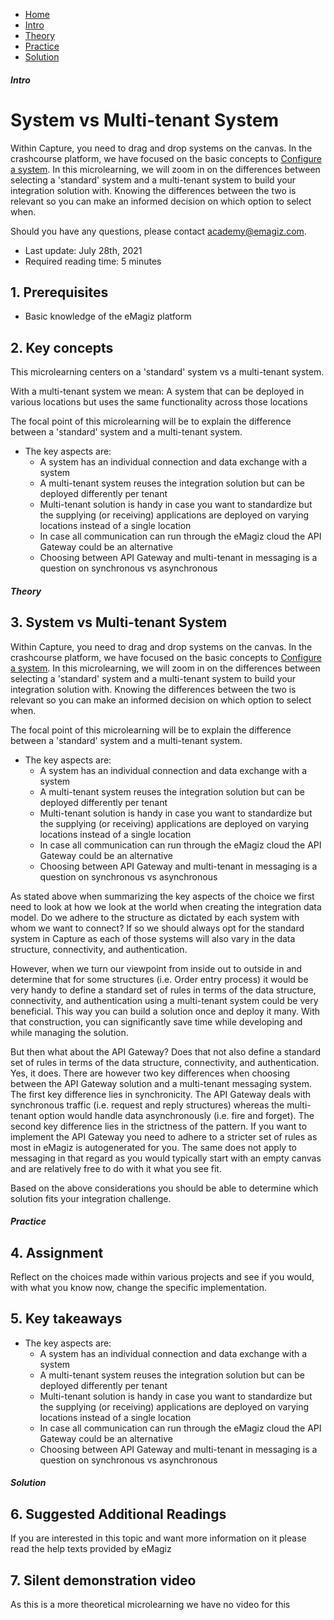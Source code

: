 <div class="ez-academy">
    <div class="ez-academy__body">
        <main class="micro-learning">
        <ul class="doc-nav">
            <li class="doc-nav__item"><a href="../../docs/microlearning/intermediate-solution-architecture-index" class="doc-nav__link">Home</a></li>
            <li class="doc-nav__item"><a href="#intro" class="doc-nav__link">Intro</a></li>
            <li class="doc-nav__item"><a href="#theory" class="doc-nav__link">Theory</a></li>
            <li class="doc-nav__item"><a href="#practice" class="doc-nav__link">Practice</a></li>
            <li class="doc-nav__item"><a href="#solution" class="doc-nav__link">Solution</a></li>
        </ul>

<div class="doc">

##### Intro

# System vs Multi-tenant System
 
Within Capture, you need to drag and drop systems on the canvas. In the crashcourse platform, we have focused on the basic concepts to [Configure a system](crashcourse-platform-capture-configure-a-system.md). In this microlearning, we will zoom in on the differences between selecting a 'standard' system and a multi-tenant system to build your integration solution with. Knowing the differences between the two is relevant so you can make an informed decision on which option to select when.

Should you have any questions, please contact academy@emagiz.com.

- Last update: July 28th, 2021
- Required reading time: 5 minutes

## 1. Prerequisites
- Basic knowledge of the eMagiz platform

## 2. Key concepts
This microlearning centers on a 'standard' system vs a multi-tenant system.

With a multi-tenant system we mean: A system that can be deployed in various locations but uses the same functionality across those locations

The focal point of this microlearning will be to explain the difference between a 'standard' system and a multi-tenant system.

- The key aspects are:
    - A system has an individual connection and data exchange with a system
    - A multi-tenant system reuses the integration solution but can be deployed differently per tenant
    - Multi-tenant solution is handy in case you want to standardize but the supplying (or receiving) applications are deployed on varying locations instead of a single location
    - In case all communication can run through the eMagiz cloud the API Gateway could be an alternative
    - Choosing between API Gateway and multi-tenant in messaging is a question on synchronous vs asynchronous

##### Theory
  
## 3. System vs Multi-tenant System

Within Capture, you need to drag and drop systems on the canvas. In the crashcourse platform, we have focused on the basic concepts to [Configure a system](crashcourse-platform-capture-configure-a-system.md). In this microlearning, we will zoom in on the differences between selecting a 'standard' system and a multi-tenant system to build your integration solution with. Knowing the differences between the two is relevant so you can make an informed decision on which option to select when.

The focal point of this microlearning will be to explain the difference between a 'standard' system and a multi-tenant system.

- The key aspects are:
    - A system has an individual connection and data exchange with a system
    - A multi-tenant system reuses the integration solution but can be deployed differently per tenant
    - Multi-tenant solution is handy in case you want to standardize but the supplying (or receiving) applications are deployed on varying locations instead of a single location
    - In case all communication can run through the eMagiz cloud the API Gateway could be an alternative
    - Choosing between API Gateway and multi-tenant in messaging is a question on synchronous vs asynchronous

As stated above when summarizing the key aspects of the choice we first need to look at how we look at the world when creating the integration data model. Do we adhere to the structure as dictated by each system with whom we want to connect? If so we should always opt for the standard system in Capture as each of those systems will also vary in the data structure, connectivity, and authentication.

However, when we turn our viewpoint from inside out to outside in and determine that for some structures (i.e. Order entry process) it would be very handy to define a standard set of rules in terms of the data structure, connectivity, and authentication using a multi-tenant system could be very beneficial. This way you can build a solution once and deploy it many. With that construction, you can significantly save time while developing and while managing the solution. 

But then what about the API Gateway? Does that not also define a standard set of rules in terms of the data structure, connectivity, and authentication. Yes, it does. There are however two key differences when choosing between the API Gateway solution and a multi-tenant messaging system. The first key difference lies in synchronicity. The API Gateway deals with synchronous traffic (i.e. request and reply structures) whereas the multi-tenant option would handle data asynchronously (i.e. fire and forget). The second key difference lies in the strictness of the pattern. If you want to implement the API Gateway you need to adhere to a stricter set of rules as most in eMagiz is autogenerated for you. The same does not apply to messaging in that regard as you would typically start with an empty canvas and are relatively free to do with it what you see fit.

Based on the above considerations you should be able to determine which solution fits your integration challenge.

##### Practice

## 4. Assignment

Reflect on the choices made within various projects and see if you would, with what you know now, change the specific implementation.

## 5. Key takeaways

- The key aspects are:
    - A system has an individual connection and data exchange with a system
    - A multi-tenant system reuses the integration solution but can be deployed differently per tenant
    - Multi-tenant solution is handy in case you want to standardize but the supplying (or receiving) applications are deployed on varying locations instead of a single location
    - In case all communication can run through the eMagiz cloud the API Gateway could be an alternative
    - Choosing between API Gateway and multi-tenant in messaging is a question on synchronous vs asynchronous

##### Solution

## 6. Suggested Additional Readings

If you are interested in this topic and want more information on it please read the help texts provided by eMagiz

## 7. Silent demonstration video

As this is a more theoretical microlearning we have no video for this

</div>
</main>
</div>
</div>